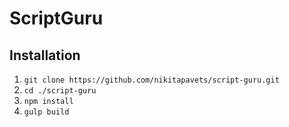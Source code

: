 # ScriptGuru

## Installation
1. `git clone https://github.com/nikitapavets/script-guru.git`
1. `cd ./script-guru`
1. `npm install`
1. `gulp build`
